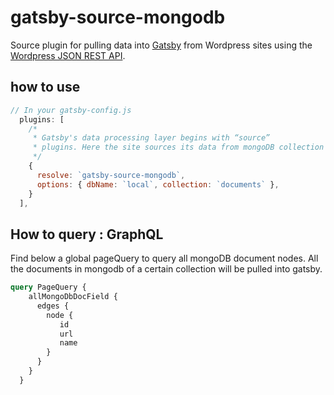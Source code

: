 # gatsby-source-mongodb

Source plugin for pulling data into [Gatsby](https://github.com/gatsbyjs) from Wordpress sites using the [Wordpress JSON REST API](https://developer.wordpress.org/rest-api/reference/).

## how to use
```javascript
// In your gatsby-config.js
  plugins: [
    /*
     * Gatsby's data processing layer begins with “source”
     * plugins. Here the site sources its data from mongoDB collection documents.
     */
    {
      resolve: `gatsby-source-mongodb`,
      options: { dbName: `local`, collection: `documents` },
    }
  ],
```
## How to query : GraphQL

Find below a global pageQuery to query all mongoDB document nodes. 
All the documents in mongodb of a certain collection will be pulled into gatsby.

```    graphql
query PageQuery {
    allMongoDbDocField {
      edges {
        node {
           id
           url
           name
        }
      }
    }
  }
```